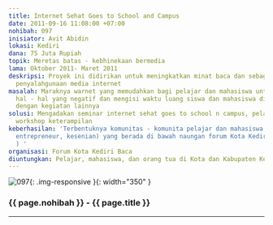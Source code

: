 ```yaml
---
title: Internet Sehat Goes to School and Campus
date: 2011-09-16 11:08:00 +07:00
nohibah: 097
inisiator: Avit Abidin
lokasi: Kediri
dana: 75 Juta Rupiah
topik: Meretas batas - kebhinekaan bermedia
lama: Oktober 2011- Maret 2011
deskripsi: Proyek ini didirikan untuk meningkatkan minat baca dan sebagai antisipasi
  penyalahgunaan media internet
masalah: Maraknya warnet yang memudahkan bagi pelajar dan mahasiswa untuk mengakses
  hal - hal yang negatif dan mengisi waktu luang siswa dan mahasiswa di luar jam pelajaran
  dengan kegiatan lainnya
solusi: Mengadakan seminar internet sehat goes to school n campus, pelatihan kewirausahaan,
  workshop keterampilan
keberhasilan: 'Terbentuknya komunitas - komunita pelajar dan mahasiswa (kerajian,
  entrepreneur, kesenian) yang berada di bawah naungan forum Kota Kediri Baca (FK2B
  ) '
organisasi: Forum Kota Kediri Baca
diuntungkan: Pelajar, mahasiswa, dan orang tua di Kota dan Kabupaten Kediri
---
```


![097](/static/img/hibahcmb/097.png){: .img-responsive }{: width="350" }

### {{ page.nohibah }} - {{ page.title }}

---
